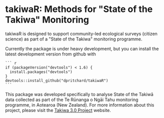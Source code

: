 # takiwaR: Methods for "State of the Takiwa" Monitoring

takiwaR is designed to support community-led ecological surveys (citizen science) as part of a "State of the Takiwa" monitoring programme.

Currently the package is under heavy development, but you can install the latest development version from github with

    ``` r
    if (packageVersion("devtools") < 1.6) {
      install.packages("devtools")
    }
    devtools::install_github("dpritchard/takiwaR")
    ```

This package was developed specifically to analyse State of the Takiwā data collected as part of the Te Rūnanga o Ngāi Tahu monitoring programme, in Aotearoa (New Zealand). For more information about this project, please visit the [Takiwa 3.0 Project][takiwa3] website.

[takiwa3]: http://www.takiwa.org.nz
